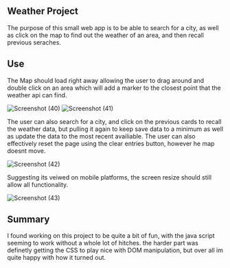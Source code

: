 ## Weather Project

The purpose of this small web app is to be able to search for a city, as well as click on the map to find out the weather of an area, and then recall previous seraches.

## Use

The Map should load right away allowing the user to drag around and double click on an area which will add a marker to the closest point that the weather api can find.

![Screenshot (40)](https://github.com/user-attachments/assets/56bd9b88-dddc-466f-921a-d8c8ca1110b1)
![Screenshot (41)](https://github.com/user-attachments/assets/8237568b-df0b-4654-9e24-db1592e1f9ca)

The user can also search for a city, and click on the previous cards to recall the weather data, but pulling it again to keep save data to a minimum as well as update the data to the most recent availiable.
The user can also effectively reset the page using the clear entries button, however he map doesnt move.

![Screenshot (42)](https://github.com/user-attachments/assets/adde925c-19f9-473d-b6c4-f31605d13199)

Suggesting its veiwed on mobile platforms, the screen resize should still allow all functionality.

![Screenshot (43)](https://github.com/user-attachments/assets/7f8ebb3c-9d6d-4958-b5b6-71a56a7200e7)

## Summary

I found working on this project to be quite a bit of fun, with the java script seeming to work without a whole lot of hitches. the harder part was definetly getting the CSS to play nice with DOM manipulation, but over all im quite happy with how it turned out.
